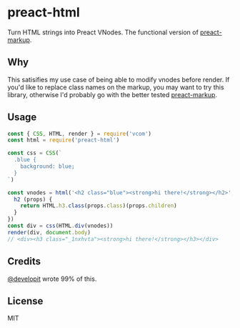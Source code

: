 
# preact-html

  Turn HTML strings into Preact VNodes. The functional version of [preact-markup](https://github.com/developit/preact-markup).

## Why

  This satisifies my use case of being able to modify vnodes before render. If you'd like to replace class names on the markup, you may want to try this library, otherwise I'd probably go with the better tested [preact-markup](https://github.com/developit/preact-markup).

## Usage

```js
const { CSS, HTML, render } = require('vcom')
const html = require('preact-html')

const css = CSS(`
  .blue {
    background: blue;
  }
`)

const vnodes = html('<h2 class="blue"><strong>hi there!</strong></h2>', {
  h2 (props) {
    return HTML.h3.class(props.class)(props.children)
  }
})
const div = css(HTML.div(vnodes))
render(div, document.body)
// <div><h3 class="_1nxhvta"><strong>hi there!</strong></h3></div>
```

## Credits

  [@developit](https://github.com/developit) wrote 99% of this.

## License

MIT

